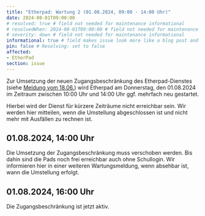```yaml
---
title: "Etherpad: Wartung 2 (01.08.2024, 09:00 - 14:00 Uhr)"
date: 2024-08-01T09:00:00
# resolved: true # field not needed for maintenance informational
# resolvedWhen: 2024-08-01T09:00:00 # field not needed for maintenance informational
# severity: down # field not needed for maintenance informational
informational: true # field makes issue look more like a blog post and removes any references to downtime length
pin: false # Resolving: set to false
affected:
- EtherPad
section: issue
---
```


Zur Umsetzung der neuen Zugangsbeschränkung des Etherpad-Dienstes (siehe [Meldung vom 18.06.](https://status.schullogin.de/issues/2024-08-01t0000--etherpad_aenderungen_zugangsbeschraenkung_und_jaehrliche_loeschung_01.08.2024/)) wird Etherpad am Donnerstag, den 01.08.2024 im Zeitraum zwischen 10:00 Uhr und 14:00 Uhr ggf. mehrfach neu gestartet.

Hierbei wird der Dienst für kürzere Zeiträume nicht erreichbar sein. Wir werden hier mitteilen, wenn die Umstellung abgeschlossen ist und nicht mehr mit Ausfällen zu rechnen ist.


## 01.08.2024, 14:00 Uhr

Die Umsetzung der Zugangsbeschränkung muss verschoben werden. Bis dahin sind die Pads noch frei erreichbar auch ohne Schullogin. Wir informieren hier in einer weiteren Wartungsmeldung, wenn absehbar ist, wann die Umstellung erfolgt.


## 01.08.2024, 16:00 Uhr

Die Zugangsbeschränkung ist jetzt aktiv.